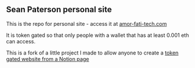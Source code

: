 ## Sean Paterson personal site

This is the repo for personal site - access it at [amor-fati-tech.com](https://www.amor-fati-tech.com/sign-in)

It is token gated so that only people with a wallet that has at least 0.001 eth can access.

This is a fork of a little project I made to allow anyone to create a [token gated website from a Notion page](https://github.com/ssp6/web3-token-gate-notion-starter-kit)

